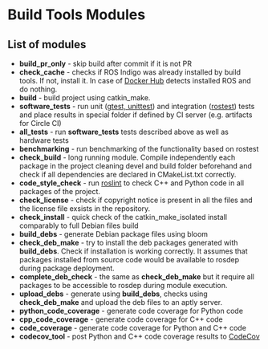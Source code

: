 # Build Tools Modules

## List of modules

  * **build_pr_only** - skip build after commit if it is not PR
  * **check_cache** - checks if ROS Indigo was already installed by build tools. If not, install it.
  In case of [Docker Hub](https://hub.docker.com/r/shadowrobot/ubuntu-ros-indigo-build-tools/) detects installed ROS and do nothing.
  * **build** - build project using catkin_make.
  * **software_tests** - run unit ([gtest, unittest](http://wiki.ros.org/rosunit)) and integration ([rostest](http://wiki.ros.org/rostest)) tests and place results in special folder if defined by CI server (e.g. artifacts for Circle CI)
  * **all_tests** - run **software_tests** tests described above as well as hardware tests
  * **benchmarking** - run benchmarking of the functionality based on rostest
  * **check_build** - long running module. Compile independently each package in the project cleaning devel and build folder beforehand and check if all dependencies are declared in CMakeList.txt correctly.
  * **code_style_check** - run [roslint](http://wiki.ros.org/roslint) to check C++ and Python code in all packages of the project.
  * **check_license** - check if copyright notice is present in all the files and the license file exsists in the repository. 
  * **check_install** - quick check of the catkin_make_isolated install comparably to full Debian files build
  * **build_debs** - generate Debian package files using bloom
  * **check_deb_make** - try to install the deb packages generated with **build_debs**. Check if installation is working correctly. It assumes that packages installed from source code would be available to rosdep during package deployment.
  * **complete_deb_check** - the same as **check_deb_make** but it require all packages to be accessible to rosdep during module execution.
  * **upload_debs** - generate using **build_debs**, checks using **check_deb_make** and upload the deb files to an aptly server.
  * **python_code_coverage** - generate code coverage for Python code
  * **cpp_code_coverage** - generate code coverage for C++ code
  * **code_coverage** - generate code coverage for Python and C++ code
  * **codecov_tool** - post Python and C++ code coverage results to [CodeCov](https://codecov.io)
